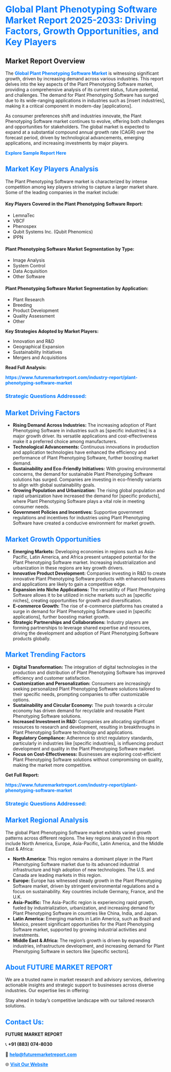 <h1 style="color: #007BFF;">Global Plant Phenotyping Software Market Report 2025-2033: Driving Factors, Growth Opportunities, and Key Players</h1>

<section id="overview">
<h2>Market Report Overview</h2>
<p>The <a href="https://www.futuremarketreport.com/industry-report/plant-phenotyping-software-market" style="color: #007BFF; text-decoration: none;"><strong>Global Plant Phenotyping Software Market</strong></a> is witnessing significant growth, driven by increasing demand across various industries. This report delves into the key aspects of the Plant Phenotyping Software market, providing a comprehensive analysis of its current status, future potential, and challenges. The demand for Plant Phenotyping Software has surged due to its wide-ranging applications in industries such as [insert industries], making it a critical component in modern-day [applications].</p>
<p>As consumer preferences shift and industries innovate, the Plant Phenotyping Software market continues to evolve, offering both challenges and opportunities for stakeholders. The global market is expected to expand at a substantial compound annual growth rate (CAGR) over the forecast period, driven by technological advancements, emerging applications, and increasing investments by major players.</p>
</section>

<section id="overview">
<p><a href="https://www.futuremarketreport.com/request-sample/reportId=62211" style="color: #007BFF; text-decoration: none;"><strong>Explore Sample Report Here</strong></a></p>
</section>

<section id="key-players">
<h2 style="color: #007BFF;">Market Key Players Analysis</h2>
<p>The Plant Phenotyping Software market is characterized by intense competition among key players striving to capture a larger market share. Some of the leading companies in the market include:</p>
<h4>Key Players Covered in the Plant Phenotyping Software Report:</h4>
<ul><li>LemnaTec</li><li>VBCF</li><li>Phenospex</li><li>Qubit Systems Inc. (Qubit Phenomics)</li><li>IPPN</li></ul>
<h4>Plant Phenotyping Software Market Segmentation by Type:</h4>
<ul><li>Image Analysis</li><li>System Control</li><li>Data Acquisition</li><li>Other Software</li></ul>

<h4>Plant Phenotyping Software Market Segmentation by Application:</h4>
<ul><li>Plant Research</li><li>Breeding</li><li>Product Development</li><li>Quality Assessment</li><li>Other</li></ul>
<p><strong>Key Strategies Adopted by Market Players:</strong></p>
<ul>
<li>Innovation and R&D</li>
<li>Geographical Expansion</li>
<li>Sustainability Initiatives</li>
<li>Mergers and Acquisitions</li>
</ul>
</section>

<section>
<p><strong>Read Full Analysis: </strong></p><a href="https://www.futuremarketreport.com/industry-report/plant-phenotyping-software-market" style="color: #007BFF; text-decoration: none;"><strong>https://www.futuremarketreport.com/industry-report/plant-phenotyping-software-market</strong></a>
<h3 style="color: #007BFF;">Strategic Questions Addressed:</h3>
</section>

<section id="driving-factors">
<h2 style="color: #007BFF;">Market Driving Factors</h2>
<ul>
<li><strong>Rising Demand Across Industries:</strong> The increasing adoption of Plant Phenotyping Software in industries such as [specific industries] is a major growth driver. Its versatile applications and cost-effectiveness make it a preferred choice among manufacturers.</li>
<li><strong>Technological Advancements:</strong> Continuous innovations in production and application technologies have enhanced the efficiency and performance of Plant Phenotyping Software, further boosting market demand.</li>
<li><strong>Sustainability and Eco-Friendly Initiatives:</strong> With growing environmental concerns, the demand for sustainable Plant Phenotyping Software solutions has surged. Companies are investing in eco-friendly variants to align with global sustainability goals.</li>
<li><strong>Growing Population and Urbanization:</strong> The rising global population and rapid urbanization have increased the demand for [specific products], where Plant Phenotyping Software plays a vital role in meeting consumer needs.</li>
<li><strong>Government Policies and Incentives:</strong> Supportive government regulations and incentives for industries using Plant Phenotyping Software have created a conducive environment for market growth.</li>
</ul>
</section>

<section id="growth-opportunities">
<h2 style="color: #007BFF;">Market Growth Opportunities</h2>
<ul>
<li><strong>Emerging Markets:</strong> Developing economies in regions such as Asia-Pacific, Latin America, and Africa present untapped potential for the Plant Phenotyping Software market. Increasing industrialization and urbanization in these regions are key growth drivers.</li>
<li><strong>Innovative Product Development:</strong> Companies investing in R&D to create innovative Plant Phenotyping Software products with enhanced features and applications are likely to gain a competitive edge.</li>
<li><strong>Expansion into Niche Applications:</strong> The versatility of Plant Phenotyping Software allows it to be utilized in niche markets such as [specific niches], creating opportunities for growth and diversification.</li>
<li><strong>E-commerce Growth:</strong> The rise of e-commerce platforms has created a surge in demand for Plant Phenotyping Software used in [specific applications], further boosting market growth.</li>
<li><strong>Strategic Partnerships and Collaborations:</strong> Industry players are forming partnerships to leverage shared expertise and resources, driving the development and adoption of Plant Phenotyping Software products globally.</li>
</ul>
</section>

<section id="trending-factors">
<h2 style="color: #007BFF;">Market Trending Factors</h2>
<ul>
<li><strong>Digital Transformation:</strong> The integration of digital technologies in the production and distribution of Plant Phenotyping Software has improved efficiency and customer satisfaction.</li>
<li><strong>Customization and Personalization:</strong> Consumers are increasingly seeking personalized Plant Phenotyping Software solutions tailored to their specific needs, prompting companies to offer customizable options.</li>
<li><strong>Sustainability and Circular Economy:</strong> The push towards a circular economy has driven demand for recyclable and reusable Plant Phenotyping Software solutions.</li>
<li><strong>Increased Investment in R&D:</strong> Companies are allocating significant resources to research and development, resulting in breakthroughs in Plant Phenotyping Software technology and applications.</li>
<li><strong>Regulatory Compliance:</strong> Adherence to strict regulatory standards, particularly in industries like [specific industries], is influencing product development and quality in the Plant Phenotyping Software market.</li>
<li><strong>Focus on Cost-Effectiveness:</strong> Businesses are exploring cost-efficient Plant Phenotyping Software solutions without compromising on quality, making the market more competitive.</li>
</ul>
</section>

<section>
<p><strong>Get Full Report: </strong></p><a href="https://www.futuremarketreport.com/industry-report/plant-phenotyping-software-market" style="color: #007BFF; text-decoration: none;"><strong>https://www.futuremarketreport.com/industry-report/plant-phenotyping-software-market</strong></a>
<h3 style="color: #007BFF;">Strategic Questions Addressed:</h3>
</section>


<section id="regional-analysis">
<h2 style="color: #007BFF;">Market Regional Analysis</h2>
<p>The global Plant Phenotyping Software market exhibits varied growth patterns across different regions. The key regions analyzed in this report include North America, Europe, Asia-Pacific, Latin America, and the Middle East & Africa:</p>
<ul>
<li><strong>North America:</strong> This region remains a dominant player in the Plant Phenotyping Software market due to its advanced industrial infrastructure and high adoption of new technologies. The U.S. and Canada are leading markets in this region.</li>
<li><strong>Europe:</strong> Europe has witnessed steady growth in the Plant Phenotyping Software market, driven by stringent environmental regulations and a focus on sustainability. Key countries include Germany, France, and the U.K.</li>
<li><strong>Asia-Pacific:</strong> The Asia-Pacific region is experiencing rapid growth, fueled by industrialization, urbanization, and increasing demand for Plant Phenotyping Software in countries like China, India, and Japan.</li>
<li><strong>Latin America:</strong> Emerging markets in Latin America, such as Brazil and Mexico, present significant opportunities for the Plant Phenotyping Software market, supported by growing industrial activities and investments.</li>
<li><strong>Middle East & Africa:</strong> The region’s growth is driven by expanding industries, infrastructure development, and increasing demand for Plant Phenotyping Software in sectors like [specific sectors].</li>
</ul>
</section>

<footer>
<h2 style="color: #007BFF;">About FUTURE MARKET REPORT</h2>
<p>We are a trusted name in market research and advisory services, delivering actionable insights and strategic support to businesses across diverse industries. Our expertise lies in offering:</p>

<p>Stay ahead in today’s competitive landscape with our tailored research solutions.</p>

<h2 style="color: #007BFF;">Contact Us:</h2>
<p><strong>FUTURE MARKET REPORT</strong></p>
<p>📞 <strong>+91 (883) 074-8030</strong></p>
<p>📧 <strong><a href="mailto:help@futuremarketreport.com" style="color: #007BFF;">help@futuremarketreport.com</a></strong></p>
<p>🌐 <strong><a href="https://www.futuremarketreport.com/" style="color: #007BFF;">Visit Our Website</a></strong></p>
</footer>